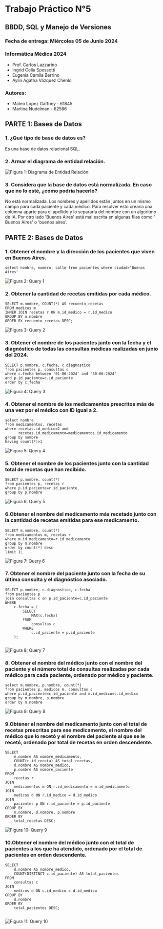 # Trabajo Práctico N°5
## BBDD, SQL y Manejo de Versiones

### Fecha de entrega: Miércoles 05 de Junio 2024
### Informática Médica 2024
* Prof. Carlos Lazzarino
* Ingrid Celia Spessotti
* Eugenia Camila Berrino
* Aylin Agatha Vázquez Chenlo


### Autores:
* Mateo Lopez Gaffney - 61845
* Martina Nudelman - 62586

## PARTE 1: Bases de Datos
### 1. ¿Qué tipo de base de datos es?
Es una base de datos relacional SQL.

### 2. Armar el diagrama de entidad relación.
![Figura 1: Diagrama de Entidad Relación](Figuras/ERD___TP5.png)

### 3. Considera que la base de datos está normalizada. En caso que no lo esté, ¿cómo podría hacerlo?
No está normalizada. Los nombres y apellidos están juntos en un mismo campo para cada paciente y cada médico. Para resolver esto crearía una columna aparte para el apellido y lo separaría del nombre con un algoritmo de IA. Por otro lado 'Buenos Aires' está mal escrita en algunas filas como ' Buenos Aires' o 'buenos aires'.

## PARTE 2: Bases de Datos

### 1. Obtener el nombre y la dirección de los pacientes que viven en Buenos Aires.

```
select nombre, numero, calle from pacientes where ciudad='Buenos Aires' 

```
![Figura 2: Query 1](Figuras/query1_.png)


### 2. Obtener la cantidad de recetas emitidas por cada médico.

```
SELECT m.nombre, COUNT(*) AS recuento_recetas
FROM medicos m
INNER JOIN recetas r ON m.id_medico = r.id_medico
GROUP BY m.nombre
ORDER BY recuento_recetas DESC;

```
![Figura 3: Query 2](Figuras/query2.jpeg)

### 3. Obtener el nombre de los pacientes junto con la fecha y el diagnóstico de todas las consultas médicas realizadas en junio del 2024.

```
SELECT p.nombre, c.fecha, c.diagnostico
from pacientes p, consultas c
where c.fecha between '01-06-2024' and '30-06-2024'
and p.id_paciente=c.id_paciente
order by c.fecha

```
![Figura 4: Query 3](Figuras/query3.jpeg)

### 4. Obtener el nombre de los medicamentos prescritos más de una vez por el médico con ID igual a 2.

```
select nombre
from medicamentos, recetas
where recetas.id_medico=2 and 
	  recetas.id_medicamento=medicamentos.id_medicamento
group by nombre
having count(*)>1

```
![Figura 5: Query 4](Figuras/query4.jpeg)

### 5. Obtener el nombre de los pacientes junto con la cantidad total de recetas que han recibido.

```
SELECT p.nombre, count(*)
from pacientes p, recetas r
where p.id_paciente=r.id_paciente
group by p.nombre

```
![Figura 6: Query 5](Figuras/query5.jpeg)

### 6.Obtener el nombre del medicamento más recetado junto con la cantidad de recetas emitidas para ese medicamento.

```
SELECT m.nombre, count(*)
from medicamentos m, recetas r
where m.id_medicamento=r.id_medicamento
group by m.nombre
order by count(*) desc
limit 1;

```
![Figura 7: Query 6](Figuras/query6.jpeg)

### 7. Obtener el nombre del paciente junto con la fecha de su última consulta y el diagnóstico asociado.

```
SELECT p.nombre, c.diagnostico, c.fecha
from pacientes p
join consultas c on p.id_paciente=c.id_paciente
WHERE 
    c.fecha = (
        SELECT 
            MAX(c.fecha)
        FROM 
            consultas c
        WHERE 
            c.id_paciente = p.id_paciente
    );
    
```
![Figura 8: Query 7](Figuras/query7.jpg)

### 8. Obtener el nombre del médico junto con el nombre del paciente y el número total de consultas realizadas por cada médico para cada paciente, ordenado por médico y paciente.

```
select m.nombre, p.nombre, count(*)
from pacientes p, medicos m, consultas c
where p.id_paciente=c.id_paciente and m.id_medico=c.id_medico
group by m.nombre, p.nombre
order by m.nombre

```
![Figura 9: Query 8](Figuras/query8.jpeg)

### 9.Obtener el nombre del medicamento junto con el total de recetas prescritas para ese medicamento, el nombre del médico que lo recetó y el nombre del paciente al que se le recetó, ordenado por total de recetas en orden descendente.

```
SELECT 
    m.nombre AS nombre_medicamento,
    COUNT(r.id_receta) AS total_recetas,
    d.nombre AS nombre_medico,
    p.nombre AS nombre_paciente
FROM 
    recetas r
JOIN 
    medicamentos m ON r.id_medicamento = m.id_medicamento
JOIN 
    medicos d ON r.id_medico = d.id_medico
JOIN 
    pacientes p ON r.id_paciente = p.id_paciente
GROUP BY 
    m.nombre, d.nombre, p.nombre
ORDER BY 
    total_recetas DESC;

```
![Figura 10: Query 9](Figuras/query9.jpeg)

### 10.Obtener el nombre del médico junto con el total de pacientes a los que ha atendido, ordenado por el total de pacientes en orden descendente.

```
SELECT 
    d.nombre AS nombre_medico,
    COUNT(DISTINCT c.id_paciente) AS total_pacientes
FROM 
    consultas c
JOIN 
    medicos d ON c.id_medico = d.id_medico
GROUP BY 
    d.nombre
ORDER BY 
    total_pacientes DESC;


```
![Figura 11: Query 10](Figuras/query10.jpeg)
